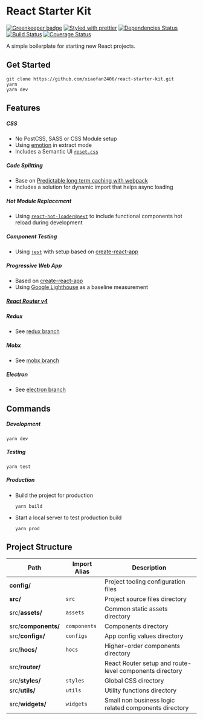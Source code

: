 # React Starter Kit

[![Greenkeeper badge](https://badges.greenkeeper.io/xiaofan2406/react-starter-kit.svg)](https://greenkeeper.io/)
[![Styled with prettier][prettier-badge]][prettier] [![Dependencies Status][dependencies-badge]][dependencies] [![Build Status][build-badge]][build] [![Coverage Status][coverage-badge]][coverage]

[prettier-badge]: https://img.shields.io/badge/styled_with-prettier-ff69b4.svg?style=flat-square
[prettier]: https://github.com/prettier/prettier
[dependencies-badge]: https://img.shields.io/david/xiaofan2406/react-starter-kit.svg?style=flat-square
[dependencies]: https://david-dm.org/xiaofan2406/react-starter-kit
[build-badge]: https://img.shields.io/travis/xiaofan2406/react-starter-kit.svg?style=flat-square
[build]: https://travis-ci.org/xiaofan2406/react-starter-kit
[coverage-badge]: https://img.shields.io/codecov/c/github/xiaofan2406/react-starter-kit.svg?style=flat-square
[coverage]: https://codecov.io/gh/xiaofan2406/react-starter-kit

A simple boilerplate for starting new React projects.


## Get Started
```
git clone https://github.com/xiaofan2406/react-starter-kit.git
yarn
yarn dev
```


## Features

##### CSS
  - No PostCSS, SASS or CSS Module setup
  - Using [emotion](https://github.com/tkh44/emotion) in extract mode
  - Includes a Semantic UI [`reset.css`](https://github.com/Semantic-Org/Semantic-UI/blob/master/dist/components/reset.css)

##### Code Splitting
  - Base on [Predictable long term caching with webpack](https://medium.com/webpack/predictable-long-term-caching-with-webpack-d3eee1d3fa31)
  - Includes a solution for dynamic import that helps async loading

##### Hot Module Replacement
  - Using [`react-hot-loader@next`](https://github.com/gaearon/react-hot-loader/tree/next) to include functional components hot reload during development

##### Component Testing
  - Using [`jest`](https://facebook.github.io/jest) with setup based on [create-react-app](https://github.com/facebookincubator/create-react-app)

##### Progressive Web App
  - Based on [create-react-app](https://github.com/facebookincubator/create-react-app/blob/master/packages/react-scripts/template/README.md#making-a-progressive-web-app)
  - Using [Google Lighthouse](https://developers.google.com/web/tools/lighthouse) as a baseline measurement

##### [React Router v4](https://reacttraining.com/react-router)

##### Redux
  - See [redux branch](https://github.com/xiaofan2406/react-starter-kit/tree/redux)

##### Mobx
  - See [mobx branch](https://github.com/xiaofan2406/react-starter-kit/tree/mobx)

##### Electron
  - See [electron branch](https://github.com/xiaofan2406/react-starter-kit/tree/electron)


## Commands

##### Development
```
yarn dev
```

##### Testing
```
yarn test
```

##### Production
- Build the project for production
  ```
  yarn build
  ```
- Start a local server to test production build
  ```
  yarn prod
  ```


## Project Structure
Path                | Import Alias | Description
------------------- | ------------ | -------------------------------------------------------
**config/**         |              | Project tooling configuration files
**src/**            | `src`        | Project source files directory
src/**assets/**     | `assets`     | Common static assets directory
src/**components/** | `components` | Components directory
src/**configs/**    | `configs`    | App config values directory
src/**hocs/**       | `hocs`       | Higher-order components directory
src/**router/**     |              | React Router setup and route-level components directory
src/**styles/**     | `styles`     | Global CSS directory
src/**utils/**      | `utils`      | Utility functions directory
src/**widgets/**    | `widgets`    | Small non business logic related components directory
